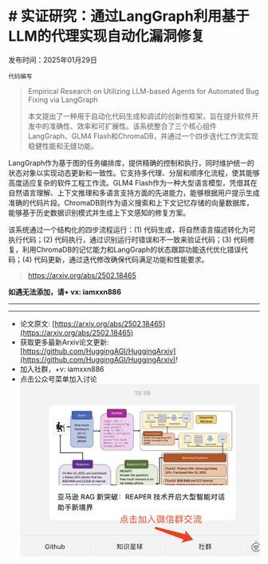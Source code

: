 # # 实证研究：通过LangGraph利用基于LLM的代理实现自动化漏洞修复
发布时间：2025年01月29日

`代码编写`
> Empirical Research on Utilizing LLM-based Agents for Automated Bug Fixing via LangGraph
>
> 本文提出了一种用于自动化代码生成和调试的创新性框架，旨在提升软件开发中的准确性、效率和可扩展性。该系统整合了三个核心组件LangGraph、GLM4 Flash和ChromaDB，并通过一个四步迭代工作流实现稳健性能和无缝功能。

LangGraph作为基于图的任务编排库，提供精确的控制和执行，同时维护统一的状态对象以实现动态更新和一致性。它支持多代理、分层和顺序化流程，使其能够高度适应复杂的软件工程工作流。GLM4 Flash作为一种大型语言模型，凭借其在自然语言理解、上下文推理和多语言支持方面的先进能力，能够根据用户提示生成准确的代码片段。ChromaDB则作为语义搜索和上下文记忆存储的向量数据库，能够基于历史数据识别模式并生成上下文感知的修复方案。

该系统通过一个结构化的四步流程运行：(1) 代码生成，将自然语言描述转化为可执行代码；(2) 代码执行，通过识别运行时错误和不一致来验证代码；(3) 代码修复，利用ChromaDB的记忆能力和LangGraph的状态跟踪功能迭代优化错误代码；(4) 代码更新，通过迭代修改确保代码满足功能和性能要求。
>
> https://arxiv.org/abs/2502.18465

**如遇无法添加，请+ vx: iamxxn886**
<hr />


<hr />

- 论文原文: [https://arxiv.org/abs/2502.18465](https://arxiv.org/abs/2502.18465)
- 获取更多最新Arxiv论文更新: [https://github.com/HuggingAGI/HuggingArxiv](https://github.com/HuggingAGI/HuggingArxiv)!
- 加入社群，+v: iamxxn886
- 点击公众号菜单加入讨论
![](https://raw.githubusercontent.com/HuggingAGI/wx_assets/main/2024/07/31/1722434818326-94339e92-22f1-4472-9d27-fed232f70b5d.jpeg)